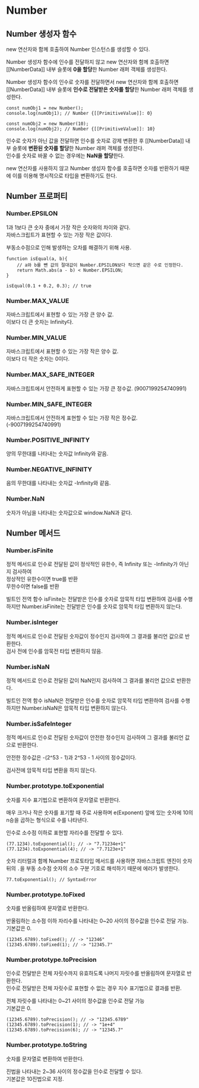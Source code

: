 # Number

## Number 생성자 함수

new 연산자와 함께 호출하여 Number 인스턴스를 생성할 수 있다.

Number 생성자 함수에 인수를 전달하지 않고 new 연산자와 함께 호출하면 [[NumberData]] 내부 슬롯에 **0을 할당**한 Number 래퍼 객체를 생성한다.

Number 생성자 함수의 인수로 숫자를 전달하면서 new 연산자와 함께 호출하면 [[NumberData]] 내부 슬롯에 **인수로 전달받은 숫자를 할당**한 Number 래퍼 객체를 생성한다.

```
const numObj1 = new Number();
console.log(numObj1); // Number {[[PrimitiveValue]]: 0}

const numObj2 = new Number(10);
console.log(numObj2); // Number {[[PrimitiveValue]]: 10}
```

인수로 숫자가 아닌 값을 전달하면 인수를 숫자로 강제 변환한 후 [[NumberData]] 내부 슬롯에 **변환된 숫자를 할당**한 Number 래퍼 객체를 생성한다.
<br>인수를 숫자로 바꿀 수 없는 경우에는 **NaN을 할당**한다.

new 연산자를 사용하지 않고 Number 생성자 함수를 호출하면 숫자를 반환하기 때문에 이를 이용해 명시적으로 타입을 변환하기도 한다.

## Number 프로퍼티

### Number.EPSILON

1과 1보다 큰 숫자 중에서 가장 작은 숫자와의 차이와 같다.
<br>자바스크립트가 표현할 수 있는 가장 작은 값이다.

부동소수점으로 인해 발생하는 오차를 해결하기 위해 사용.

```
function isEqual(a, b){
    // a와 b를 뺀 값의 절대값이 Number.EPSILON보다 작으면 같은 수로 인정한다.
    return Math.abs(a - b) < Number.EPSILON;
}

isEqual(0.1 + 0.2, 0.3); // true
```

### Number.MAX_VALUE

자바스크립트에서 표현할 수 있는 가장 큰 양수 값.
<br>이보다 더 큰 숫자는 Infinity다.

### Number.MIN_VALUE

자바스크립트에서 표현할 수 있는 가장 작은 양수 값.
<br>이보다 더 작은 숫자는 0이다.

### Number.MAX_SAFE_INTEGER

자바스크립트에서 안전하게 표현할 수 있는 가장 큰 정수값. (9007199254740991)

### Number.MIN_SAFE_INTEGER

자바스크립트에서 안전하게 표현할 수 있는 가장 작은 정수값. (-9007199254740991)

### Number.POSITIVE_INFINITY

양의 무한대를 나타내는 숫자값 Infinity와 같음.

### Number.NEGATIVE_INFINITY

음의 무한대를 나타내는 숫자값 -Infinity와 같음.

### Number.NaN

숫자가 아님을 나타내는 숫자값으로 window.NaN과 같다.

## Number 메서드

### Number.isFinite

정적 메서드로 인수로 전달된 값이 정삭적인 유한수, 즉 Infinity 또는 -Infinity가 아닌지 검사하여
<br>정상적인 유한수이면 true를 반환
<br>무한수이면 false를 반환

빌트인 전역 함수 isFinite는 전달받은 인수를 숫자로 암묵적 타입 변환하여 검사를 수행하지만 Number.isFinite는 전달받은 인수를 숫자로 암묵적 타입 변환하지 않는다.

### Number.isInteger

정적 메서드로 인수로 전달된 숫자값이 정수인지 검사하여 그 결과를 불리언 값으로 반환한다.
<br>검사 전에 인수를 암묵전 타입 변환하지 않음.

### Number.isNaN

정적 메서드로 인수로 전달된 값이 NaN인지 검사하여 그 결과를 불리언 값으로 반환한다.

빌트인 전역 함수 isNaN은 전달받은 인수를 숫자로 암묵적 타입 변환하여 검사를 수행하지만 Number.isNaN은 암묵적 타입 변환하지 않는다.

### Number.isSafeInteger

정적 메서드로 인수로 전달된 숫자값이 안전한 정수인지 검사하여 그 결과를 불리언 값으로 반환한다.

안전한 정수값은 -(2^53 - 1)과 2^53 - 1 사이의 정수값이다.

검사전에 암묵적 타입 변환을 하지 않는다.

### Number.prototype.toExponential

숫자를 지수 표기법으로 변환하여 문자열로 반환한다.

매우 크거나 작은 숫자를 표기할 때 주로 사용하며 e(Exponent) 앞에 있는 숫자에 10의 n승을 곱하는 형식으로 수를 나타낸다.

인수로 소수점 이하로 표현할 자리수를 전달할 수 있다.

```
(77.1234).toExponential(); // -> "7.71234e+1"
(77.1234).toExponential(4); // -> "7.7123e+1"
```

숫자 리터럴과 함께 Number 프로토타입 메서드를 사용하면 자바스크립트 엔진이 숫자 뒤의 `.`을 부동 소수점 숫자의 소수 구분 기호로 해석하기 때문에 에러가 발생한다.

```
77.toExponential(); // SyntaxError
```

### Number.prototype.toFixed

숫자를 반올림하여 문자열로 반환한다.

반올림하는 소수점 이하 자리수를 나타내는 0~20 사이의 정수값을 인수로 전달 가능.
<br>기본값은 0.

```
(12345.6789).toFixed(); // -> "12346"
(12345.6789).toFixed(1); // -> "12345.7"
```

### Number.prototype.toPrecision

인수로 전달받은 전체 자릿수까지 유효하도록 나머지 자릿수를 반올림하여 문자열로 반환한다.
<br>인수로 전달받은 전체 자릿수로 표현할 수 없는 경우 지수 표기법으로 결과를 반환.

전체 자릿수를 나타내는 0~21 사이의 정수값을 인수로 전달 가능
<br>기본값은 0.

```
(12345.6789).toPrecision(); // -> "12345.6789"
(12345.6789).toPrecision(1); // -> "1e+4"
(12345.6789).toPrecision(6); // -> "12345.7"
```

### Number.prototype.toString

숫자를 문자열로 변환하여 반환한다.

진법을 나타내는 2~36 사이의 정수값을 인수로 전달할 수 있다.
<br>기본값은 10진법으로 지정.
